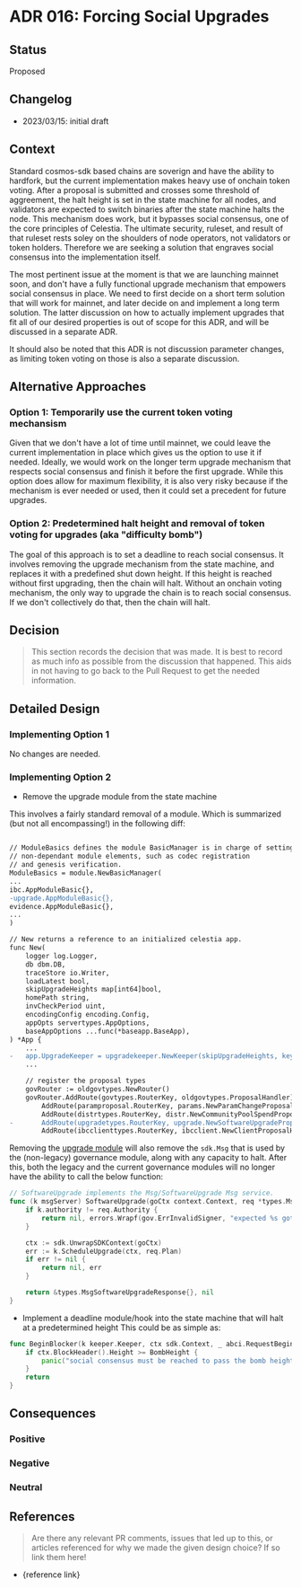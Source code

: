 # ADR 016: Forcing Social Upgrades

## Status

Proposed

## Changelog

- 2023/03/15: initial draft

## Context

Standard cosmos-sdk based chains are soverign and have the ability to hardfork, but the current implementation makes heavy use of onchain token voting. After a proposal is submitted and crosses some threshold of aggreement, the halt height is set in the state machine for all nodes, and validators are expected to switch binaries after the state machine halts the node. This mechanism does work, but it bypasses social consensus, one of the core principles of Celestia. The ultimate security, ruleset, and result of that ruleset rests soley on the shoulders of node operators, not validators or token holders. Therefore we are seeking a solution that engraves social consensus into the implementation itself.

The most pertinent issue at the moment is that we are launching mainnet soon, and don't have a fully functional upgrade mechanism that empowers social consensus in place. We need to first decide on a short term solution that will work for mainnet, and later decide on and implement a long term solution. The latter discussion on how to actually implement upgrades that fit all of our desired properties is out of scope for this ADR, and will be discussed in a separate ADR.

It should also be noted that this ADR is not discussion parameter changes, as limiting token voting on those is also a separate discussion.

## Alternative Approaches

### Option 1: Temporarily use the current token voting mechansism

Given that we don't have a lot of time until mainnet, we could leave the current implementation in place which gives us the option to use it if needed. Ideally, we would work on the longer term upgrade mechanism that respects social consensus and finish it before the first upgrade. While this option does allow for maximum flexibility, it is also very risky because if the mechanism is ever needed or used, then it could set a precedent for future upgrades.

### Option 2: Predetermined halt height and removal of token voting for upgrades (aka "difficulty bomb")

The goal of this approach is to set a deadline to reach social consensus. It involves removing the upgrade mechanism from the state machine, and replaces it with a predefined shut down height. If this height is reached without first upgrading, then the chain will halt. Without an onchain voting mechanism, the only way to upgrade the chain is to reach social consensus. If we don't collectively do that, then the chain will halt.

## Decision

> This section records the decision that was made.
> It is best to record as much info as possible from the discussion that happened. This aids in not having to go back to the Pull Request to get the needed information.

## Detailed Design

### Implementing Option 1

No changes are needed.

### Implementing Option 2

- Remove the upgrade module from the state machine

This involves a fairly standard removal of a module. Which is summarized (but not all encompassing!) in the following diff:

```diff

// ModuleBasics defines the module BasicManager is in charge of setting up basic,
// non-dependant module elements, such as codec registration
// and genesis verification.
ModuleBasics = module.NewBasicManager(
...
ibc.AppModuleBasic{},
-upgrade.AppModuleBasic{},
evidence.AppModuleBasic{},
...
)

// New returns a reference to an initialized celestia app.
func New(
	logger log.Logger,
	db dbm.DB,
	traceStore io.Writer,
	loadLatest bool,
	skipUpgradeHeights map[int64]bool,
	homePath string,
	invCheckPeriod uint,
	encodingConfig encoding.Config,
	appOpts servertypes.AppOptions,
	baseAppOptions ...func(*baseapp.BaseApp),
) *App {
    ...
-	app.UpgradeKeeper = upgradekeeper.NewKeeper(skipUpgradeHeights, keys[upgradetypes.StoreKey], appCodec, homePath, app.BaseApp, authtypes.NewModuleAddress(govtypes.ModuleName).String())
    ...

	// register the proposal types
	govRouter := oldgovtypes.NewRouter()
	govRouter.AddRoute(govtypes.RouterKey, oldgovtypes.ProposalHandler).
		AddRoute(paramproposal.RouterKey, params.NewParamChangeProposalHandler(app.ParamsKeeper)).
		AddRoute(distrtypes.RouterKey, distr.NewCommunityPoolSpendProposalHandler(app.DistrKeeper)).
-		AddRoute(upgradetypes.RouterKey, upgrade.NewSoftwareUpgradeProposalHandler(app.UpgradeKeeper)).
		AddRoute(ibcclienttypes.RouterKey, ibcclient.NewClientProposalHandler(app.IBCKeeper.ClientKeeper))
```

Removing the [upgrade module](https://github.com/celestiaorg/cosmos-sdk/tree/v1.8.0-sdk-v0.46.7/x/upgrade) will also remove the `sdk.Msg` that is used by the (non-legacy) governance module, along with any capacity to halt. After this, both the legacy and the current governance modules will no longer have the ability to call the below function:

```go
// SoftwareUpgrade implements the Msg/SoftwareUpgrade Msg service.
func (k msgServer) SoftwareUpgrade(goCtx context.Context, req *types.MsgSoftwareUpgrade) (*types.MsgSoftwareUpgradeResponse, error) {
	if k.authority != req.Authority {
		return nil, errors.Wrapf(gov.ErrInvalidSigner, "expected %s got %s", k.authority, req.Authority)
	}

	ctx := sdk.UnwrapSDKContext(goCtx)
	err := k.ScheduleUpgrade(ctx, req.Plan)
	if err != nil {
		return nil, err
	}

	return &types.MsgSoftwareUpgradeResponse{}, nil
}
```

- Implement a deadline module/hook into the state machine that will halt at a predetermined height
This could be as simple as:

```go
func BeginBlocker(k keeper.Keeper, ctx sdk.Context, _ abci.RequestBeginBlock) {
	if ctx.BlockHeader().Height >= BombHeight {
		panic("social consensus must be reached to pass the bomb height")
	}
    return 
}
```

## Consequences

### Positive

### Negative

### Neutral

## References

> Are there any relevant PR comments, issues that led up to this, or articles referenced for why we made the given design choice? If so link them here!

- {reference link}
